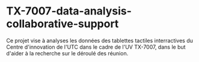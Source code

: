 # TX-7007-data-analysis-collaborative-support
Ce projet vise à analyses les données des tablettes tactiles interractives du Centre d'innovation de l'UTC dans le cadre de l'UV TX-7007, dans le but d'aider à la recherche sur le déroulé des réunion.

